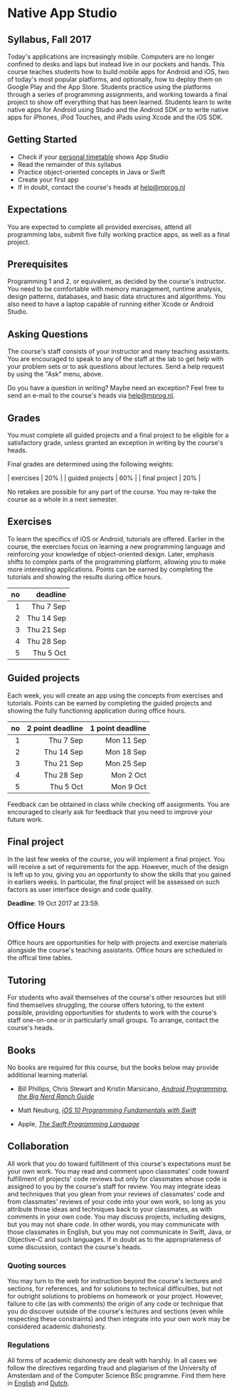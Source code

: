 # Native App Studio

## Syllabus, Fall 2017

Today's applications are increasingly mobile. Computers are no longer confined
to desks and laps but instead live in our pockets and hands. This course
teaches students how to build mobile apps for Android and iOS, two of today's
most popular platforms, and optionally, how to deploy them on Google Play and
the App Store. Students practice using the platforms through a series of
programming assignments, and working towards a final project to show off
everything that has been learned. Students learn to write native apps for
Android using Studio and the Android SDK *or* to write native apps for iPhones,
iPod Touches, and iPads using Xcode and the iOS SDK.

## Getting Started

- Check if your [personal timetable](https://datanose.nl/) shows App Studio
- Read the remainder of this syllabus
- Practice object-oriented concepts in Java or Swift
- Create your first app
- If in doubt, contact the course's heads at <help@mprog.nl>

## Expectations

You are expected to complete all provided exercises, attend all programming labs, submit five fully working practice apps, as well as a final project.

## Prerequisites

Programming 1 and 2, or equivalent, as decided by the course's instructor. You need to be
comfortable with memory management, runtime analysis, design patterns, databases, and basic data
structures and algorithms. You also need to have a laptop capable of running either Xcode or Android
Studio.

## Asking Questions

The course's staff consists of your instructor and many teaching assistants. You are encouraged to speak to any of the staff at the lab to get help with your problem sets or to ask questions about lectures. Send a help request by using the "Ask" menu, above.

Do you have a question in writing? Maybe need an exception? Feel free to send an e-mail to the course's heads via <help@mprog.nl>.

## Grades

You must complete all guided projects and a final project to be eligible for a satisfactory grade, unless granted an exception in writing by the course's heads.

Final grades are determined using the following weights:

| exercises       | 20% |
| guided projects | 60% |
| final project   | 20% |

No retakes are possible for any part of the course. You may re-take the course as a whole in a next semester.

## Exercises

To learn the specifics of iOS or Android, tutorials are offered. Earlier in the course, the exercises focus on learning a new programming language and reinforcing your knowledge of object-oriented design. Later, emphasis shifts to complex parts of the programming platform, allowing you to make more interesting applications. Points can be earned by completing the tutorials and showing the results during office hours.

| no |    deadline |  
| -: | ----------: |  
|  1 | Thu   7 Sep |  
|  2 | Thu  14 Sep |  
|  3 | Thu  21 Sep |  
|  4 | Thu  28 Sep |  
|  5 | Thu   5 Oct |  

## Guided projects

Each week, you will create an app using the concepts from exercises and tutorials. Points can be earned by completing the guided projects and showing the fully functioning application during office hours.

| no | 2 point deadline | 1 point deadline |  
| -: | ---------------: | ---------------: |  
|  1 |      Thu   7 Sep |      Mon  11 Sep |  
|  2 |      Thu  14 Sep |      Mon  18 Sep |  
|  3 |      Thu  21 Sep |      Mon  25 Sep |  
|  4 |      Thu  28 Sep |      Mon   2 Oct |  
|  5 |      Thu   5 Oct |      Mon   9 Oct |  

Feedback can be obtained in class while checking off assignments. You are encouraged to clearly ask for feedback that you need to improve your future work.

## Final project

In the last few weeks of the course, you will implement a final project. You will receive a set of requirements for the app. However, much of the design is left up to you, giving you an opportunity to show the skills that you gained in earliers weeks. In particular, the final project will be assessed on such factors as user interface design and code quality.

**Deadline**: 19 Oct 2017 at 23:59.

## Office Hours

Office hours are opportunities for help with projects and exercise materials alongside the course's teaching assistants. Office hours are scheduled in the offical time tables.

## Tutoring

For students who avail themselves of the course's other resources but still find themselves struggling, the course offers tutoring, to the extent possible, providing opportunities for students to work with the course's staff one-on-one or in particularly small groups. To arrange, contact the course's heads.

## Books

No books are required for this course, but the books below may provide additional learning material.

- Bill Phillips, Chris Stewart and Kristin Marsicano, [*Android Programming, the Big Nerd Ranch Guide*](https://www.bignerdranch.com/books/android-programming/)

- Matt Neuburg, [*iOS 10 Programming Fundamentals with Swift*](http://shop.oreilly.com/product/0636920055211.do)

- Apple, [*The Swift Programming Language*](https://itunes.apple.com/us/book/swift-programming-language/id881256329?mt=11)

## Collaboration

All work that you do toward fulfillment of this course's expectations must be
your own work. You may read and comment upon classmates' code toward
fulfillment of projects' code reviews but only for classmates whose code is
assigned to you by the course's staff for review. You may integrate ideas and
techniques that you glean from your reviews of classmates' code and from
classmates' reviews of your code into your own work, so long as you attribute
those ideas and techniques back to your classmates, as with comments in your
own code. You may discuss projects, including designs, but you may not share
*code*. In other words, you may communicate with those classmates in English,
but you may not communicate in Swift, Java, or Objective-C and such languages.
If in doubt as to the appropriateness of some discussion, contact the course's
heads.

### Quoting sources

You may turn to the web for instruction beyond the course's lectures and
sections, for references, and for solutions to technical difficulties, but not
for outright solutions to problems on homework or your project. However,
failure to cite (as with comments) the origin of any code or technique that you
do discover outside of the course's lectures and sections (even while
respecting these constraints) and then integrate into your own work may be
considered academic dishonesty.

### Regulations

All forms of academic dishonesty are dealt with harshly. In all cases we follow the directives
regarding fraud and plagiarism of the University of Amsterdam and of the Computer Science BSc
programme. Find them here in [English] and [Dutch].

[Dutch]: http://student.uva.nl/az/a-z-lijst/a-z-lijst/content/folder/fraude-plagiaat-en-bronvermelding/plagiaat-en-fraude.html
[English]: http://student.uva.nl/en/az/a-z/a-z/content/folder/plagiarism-and-fraud/plagiarism-and-fraud.html
